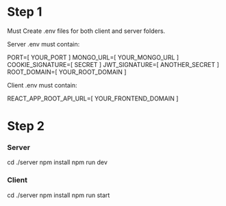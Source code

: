 # Step 1

Must Create .env files for both client and server folders.

Server .env must contain:

PORT=[ YOUR_PORT ]
MONGO_URL=[ YOUR_MONGO_URL ]
COOKIE_SIGNATURE=[ SECRET ]
JWT_SIGNATURE=[ ANOTHER_SECRET ]
ROOT_DOMAIN=[ YOUR_ROOT_DOMAIN ]

Client .env must contain:

REACT_APP_ROOT_API_URL=[ YOUR_FRONTEND_DOMAIN ]

# Step 2

### Server

cd ./server
npm install
npm run dev

### Client

cd ./server
npm install
npm run start

